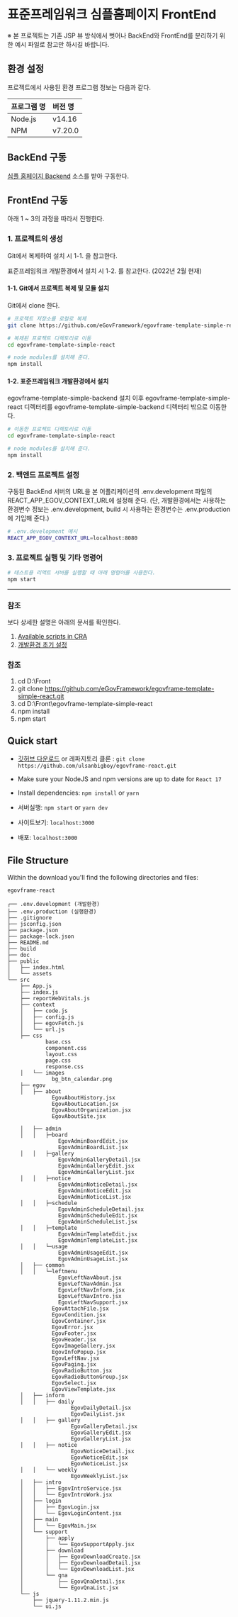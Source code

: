 # 표준프레임워크 심플홈페이지 FrontEnd

※ 본 프로젝트는 기존 JSP 뷰 방식에서 벗어나 BackEnd와 FrontEnd를 분리하기 위한 예시 파일로 참고만 하시길 바랍니다.

## 환경 설정

프로젝트에서 사용된 환경 프로그램 정보는 다음과 같다.

| 프로그램 명 | 버전 명 |
| :------ | :------ |
| Node.js |  v14.16 |
| NPM     | v7.20.0 |



## BackEnd 구동

[심플 홈페이지 Backend](https://github.com/eGovFramework/egovframe-template-simple-backend.git) 소스를 받아 구동한다.



## FrontEnd 구동

아래 1 ~ 3의 과정을 따라서 진행한다.



### 1. 프로젝트의 생성

Git에서 복제하여 설치 시 1-1. 을 참고한다.

표준프레임워크 개발환경에서 설치 시 1-2. 를 참고한다. (2022년 2월 현재)


#### 1-1. Git에서 프로젝트 복제 및 모듈 설치

Git에서 clone 한다.

```bash
# 프로젝트 저장소를 로컬로 복제
git clone https://github.com/eGovFramework/egovframe-template-simple-react.git

# 복제된 프로젝트 디렉토리로 이동
cd egovframe-template-simple-react

# node modules를 설치해 준다.
npm install 
```

#### 1-2. 표준프레임워크 개발환경에서 설치

egovframe-template-simple-backend 설치 이후
egovframe-template-simple-react 디렉터리를 egovframe-template-simple-backend 디렉터리 밖으로 이동한다.

```bash
# 이동한 프로젝트 디렉토리로 이동
cd egovframe-template-simple-react

# node modules를 설치해 준다.
npm install 
```



### 2. 백엔드 프로젝트 설정

구동된 BackEnd 서버의 URL을 본 어플리케이션의 .env.development 파일의  REACT_APP_EGOV_CONTEXT_URL에 설정해 준다.
(단, 개발환경에서는 사용하는 환경변수 정보는 .env.development, build 시 사용하는 환경변수는 .env.production 에 기입해 준다.)

```bash
# .env.development 예시
REACT_APP_EGOV_CONTEXT_URL=localhost:8080
```



### 3. 프로젝트 실행 및 기타 명령어

```bash
# 테스트용 리액트 서버를 실행할 때 아래 명령어를 사용한다.
npm start
```

---



### 참조

보다 상세한 설명은 아래의 문서를 확인한다.

1. [Available scripts in CRA](./Docs/create-react-app-script.md)
2. [개발환경 초기 설정](./Docs/development-env-setting.md)


### 참조

1. cd D:\Front
2. git clone https://github.com/eGovFramework/egovframe-template-simple-react.git
3. cd D:\Front\egovframe-template-simple-react
4. npm install
5. npm start


## Quick start

- [깃허브 다운로드](https://github.com/ulsanbigboy/egovframe-react/archive/master.zip) or 레파지토리 클론 : `git clone https://github.com/ulsanbigboy/egovframe-react.git`

- Make sure your NodeJS and npm versions are up to date for `React 17`

- Install dependencies: `npm install` or `yarn`

- 서버실행: `npm start` or `yarn dev`

- 사이트보기: `localhost:3000`

- 배포: `localhost:3000`


## File Structure

Within the download you'll find the following directories and files:

```
egovframe-react

┌── .env.development (개발환경)
├── .env.production (실행환경)
├── .gitignore
├── jsconfig.json
├── package.json
├── package-lock.json
├── README.md
├── build
├── doc
├── public
│   ├── index.html
│   └── assets
└── src
    ├── App.js
    ├── index.js
    ├── reportWebVitals.js
    ├── context
    │   ├── code.js
    │   ├── config.js
    │   ├── egovFetch.js
    │   └── url.js
    ├── css
            base.css
            component.css
            layout.css
            page.css
            response.css
    │   └── images
              bg_btn_calendar.png 
    ├── egov
    │   ├── about
              EgovAboutHistory.jsx
              EgovAboutLocation.jsx
              EgovAboutOrganization.jsx
              EgovAboutSite.jsx

    │   ├── admin
    │   │   ├─board
                EgovAdminBoardEdit.jsx
                EgovAdminBoardList.jsx
    │   │   ├─gallery
                EgovAdminGalleryDetail.jsx
                EgovAdminGalleryEdit.jsx
                EgovAdminGalleryList.jsx
    │   │   ├─notice
                EgovAdminNoticeDetail.jsx
                EgovAdminNoticeEdit.jsx
                EgovAdminNoticeList.jsx
    │   │   ├─schedule
                EgovAdminScheduleDetail.jsx
                EgovAdminScheduleEdit.jsx
                EgovAdminScheduleList.jsx
    │   │   ├─template
                EgovAdminTemplateEdit.jsx
                EgovAdminTemplateList.jsx
    │   │   └─usage
                EgovAdminUsageEdit.jsx
                EgovAdminUsageList.jsx
    │   ├── common
    │   │   └─leftmenu
                EgovLeftNavAbout.jsx
                EgovLeftNavAdmin.jsx
                EgovLeftNavInform.jsx
                EgovLeftNavIntro.jsx
                EgovLeftNavSupport.jsx
              EgovAttachFile.jsx
              EgovCondition.jsx
              EgovContainer.jsx
              EgovError.jsx
              EgovFooter.jsx
              EgovHeader.jsx
              EgovImageGallery.jsx
              EgovInfoPopup.jsx
              EgovLeftNav.jsx
              EgovPaging.jsx
              EgovRadioButton.jsx
              EgovRadioButtonGroup.jsx
              EgovSelect.jsx
              EgovViewTemplate.jsx
    │   ├── inform
    │   │   ├── daily
                    EgovDailyDetail.jsx
                    EgovDailyList.jsx
    │   │   ├── gallery
                    EgovGalleryDetail.jsx
                    EgovGalleryEdit.jsx
                    EgovGalleryList.jsx
    │   │   ├── notice
                    EgovNoticeDetail.jsx
                    EgovNoticeEdit.jsx
                    EgovNoticeList.jsx
    │   │   └── weekly
                    EgovWeeklyList.jsx
    │   ├── intro
    │   │   ├── EgovIntroService.jsx
    │   │   └── EgovIntroWork.jsx
    │   ├── login
    │   │   ├── EgovLogin.jsx
    │   │   └── EgovLoginContent.jsx
    │   ├── main
    │   │   └── EgovMain.jsx
    │   └── support
    │       ├── apply
    │       │   └── EgovSupportApply.jsx
    │       ├── download
    │       │   ├── EgovDownloadCreate.jsx
    │       │   ├── EgovDownloadDetail.jsx
    │       │   └── EgovDownloadList.jsx
    │       └── qna
    │           ├── EgovQnaDetail.jsx
    │           └── EgovQnaList.jsx
    └── js
        ├── jquery-1.11.2.min.js
        └── ui.js

```
